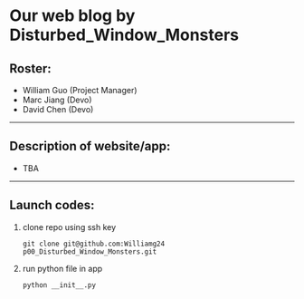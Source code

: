 #  Our web blog by Disturbed_Window_Monsters 
## Roster:
- William Guo (Project Manager)
- Marc Jiang (Devo)
- David Chen (Devo)
---
## Description of website/app:
* TBA
---
## Launch codes:
1) clone repo using ssh key
    ```
    git clone git@github.com:Williamg24 p00_Disturbed_Window_Monsters.git
    ```
2) run python file in app 
    ```
    python __init__.py
    ```